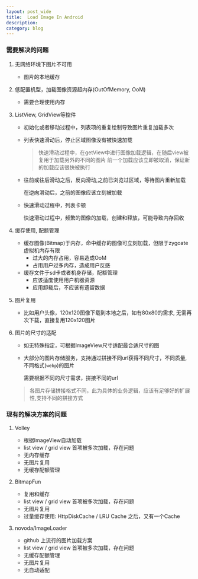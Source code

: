 ```yaml
---
layout: post_wide
title:  Load Image In Android
description: 
category: blog
---
```

### 需要解决的问题

1. 无网络环境下图片不可用
    * 图片的本地缓存
    
2. 低配置机型，加载图像资源超内存(OutOfMemory, OoM)
    * 需要合理使用内存

3. ListView, GridView等控件
    * 初始化或者移动过程中，列表项的重复绘制导致图片重复加载多次
    * 列表快速滑动后，停止区域图像没有被快速加载

      > 快速滑动过程中，在getView中进行图像加载逻辑，在随后view被复用于加载另外的不同的图片
      > 前一个加载应该立即被取消，保证新的加载应该很快被执行
    * 往前或往后滑动之后，反向滑动,之前已浏览过区域，等待图片重新加载

      在逆向滑动后，之前的图像应该立刻被加载
    * 快速滑动过程中，列表卡顿

      快速滑动过程中，频繁的图像的加载，创建和释放，可能导致内存回收

4. 缓存使用, 配额管理
    * 缓存图像(Bitmap)于内存，命中缓存的图像可立刻加载，但限于zygoate虚拟机内存有限
        * 过大的内存占用，容易造成OoM
        * 占用用户过多内存，造成用户反感
    * 缓存文件于sd卡或者机身存储，配额管理
        * 应该适度使用用户机器资源
        * 应用卸载后，不应该有遗留数据


5. 图片复用
    * 比如用户头像，120x120图像下载到本地之后，如有80x80的需求, 无需再次下载，直接复用120x120图片


6. 图片的尺寸的适配
    * 如无特殊指定，可根据ImageView尺寸适配最合适尺寸的图
    * 大部分的图片存储服务，支持通过拼接不同url获得不同尺寸，不同质量, 不同格式(`webp`)的图片

      需要根据不同的尺寸需求，拼接不同的url
    >  各图片存储拼接格式不同，此为具体的业务逻辑，应该有足够好的扩展性,支持不同的拼接方式

### 现有的解决方案的问题

1. Volley
    * 根据ImageView自动加载
    * list view / grid view 首项被多次加载，存在问题
    * 无内存缓存
    * 无图片复用
    * 无缓存配额管理

2. BitmapFun
    * 复用和缓存
    * list view / grid view 首项被多次加载，存在问题
    * 无图片复用
    * 过量缓存使用: HttpDiskCache / LRU Cache 之后，又有一个Cache


3. novoda/ImageLoader
    * github 上流行的图片加载方案
    * list view / grid view 首项被多次加载，存在问题
    * 无缓存配额管理
    * 无图片复用
    * 无自动适配
